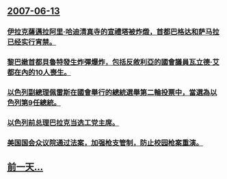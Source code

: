 ## [2007-06-13](/zh/news/2007/06/13/index.md)

### [伊拉克薩邁拉阿里·哈迪清真寺的宣禮塔被炸燬，首都巴格达和萨马拉已经实行宵禁。](/zh/news/2007/06/13/伊拉克薩邁拉阿里-哈迪清真寺的宣禮塔被炸燬-首都巴格达和萨马拉已经实行宵禁.md)
### [黎巴嫩首都貝魯特發生炸彈爆炸，包括反敘利亞的國會議員瓦立德·艾都在內的10人喪生。](/zh/news/2007/06/13/黎巴嫩首都貝魯特發生炸彈爆炸-包括反敘利亞的國會議員瓦立德-艾都在內的10人喪生.md)
### [以色列副總理佩雷斯在國會舉行的總統選舉第二輪投票中，當選為以色列第9任總統。](/zh/news/2007/06/13/以色列副總理佩雷斯在國會舉行的總統選舉第二輪投票中-當選為以色列第9任總統.md)
### [以色列前总理巴拉克当选工党主席。](/zh/news/2007/06/13/以色列前总理巴拉克当选工党主席.md)
### [美国国会众议院通过法案，加强枪支管制，防止校园枪案重演。](/zh/news/2007/06/13/美国国会众议院通过法案-加强枪支管制-防止校园枪案重演.md)
## [前一天...](/zh/news/2007/06/12/index.md)


